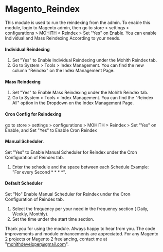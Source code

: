 # Magento_Reindex

This module is used to run the reindexing from the admin. To enable this module, login to Magento admin, then go to store > settings > configurations > MOHITH > Reindex > Set "Yes" on Enable. You can enable Individual and Mass Reindexing According to your needs.

#### Individual Reindexing

1. Set "Yes" to Enable Individual Reindexing under the Mohith Reindex tab.
2. Go to System > Tools > Index Management. You can find the new column "Reindex" on the Index Management Page.

#### Mass Reindexing

1. Set "Yes" to Enable Mass Reindexing under the Mohith Reindex tab.
2. Go to System > Tools > Index Management. You can find the "Reindex All" option in the Dropdown on the Index Management Page.

#### Cron Config for Reindexing
go to store > settings > configurations > MOHITH > Reindex > Set "Yes" on Enable, and Set "Yes" to Enable Cron Reindex

#### Manual Scheduler.

Set "Yes" to Enable Manual Scheduler for Reindex under the Cron Configuration of Reindex tab.

1. Enter the schedule and the space between each Schedule Example: "For every Second * * * *".
   
#### Default Scheduler

Set "No" Enable Manual Scheduler for Reindex under the Cron Configuration of Reindex tab.

1. Select the frequency per your need in the frequency section ( Daily, Weekly, Monthly).
2. Set the time under the start time section.
   
Thank you for using the module. Always happy to hear from you. The code improvements and module enhancements are appreciated. For any Magento 2 projects or Magento 2 freelancing, contact me at "mohithdeveloper@gmail.com".
